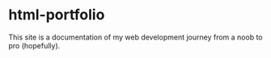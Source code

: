 # html-portfolio
This site is a documentation of my web development journey from a noob to pro (hopefully).
